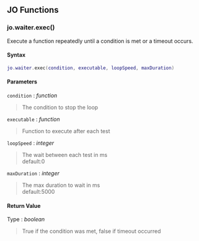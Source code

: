 
## JO Functions

### jo.waiter.exec()

<!-- @include: ./slots/headers.md#shared|jo.waiter.exec -->

Execute a function repeatedly until a condition is met or a timeout occurs. <br>

<!-- @include: ./slots/descriptions.md#shared|jo.waiter.exec -->

#### Syntax

```lua
jo.waiter.exec(condition, executable, loopSpeed, maxDuration)
```

#### Parameters

`condition` : _function_
> The condition to stop the loop
>

`executable` : _function_
> Function to execute after each test
>

`loopSpeed` : _integer_ <BadgeOptional />
> The wait between each test in ms <br> default:0
>

`maxDuration` : _integer_ <BadgeOptional />
> The max duration to wait in ms <br> default:5000
>

#### Return Value

Type : _boolean_

> True if the condition was met, false if timeout occurred

<!-- @include: ./slots/examples.md#shared|jo.waiter.exec -->

<!-- @include: ./slots/footers.md#shared|jo.waiter.exec -->

